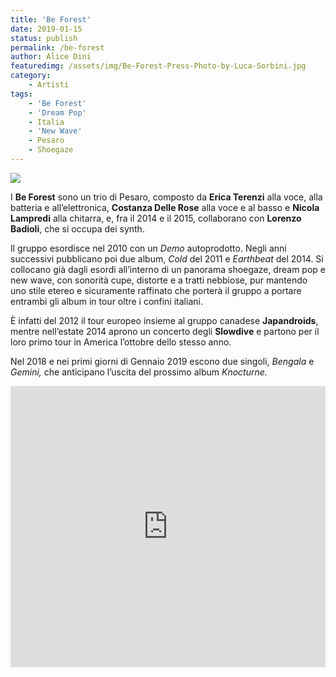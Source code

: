 ```yaml
---
title: 'Be Forest'
date: 2019-01-15
status: publish
permalink: /be-forest
author: Alice Dini
featuredimg: /assets/img/Be-Forest-Press-Photo-by-Luca-Sorbini.jpg
category:
    - Artisti
tags:
    - 'Be Forest'
    - 'Dream Pop'
    - Italia
    - 'New Wave'
    - Pesaro
    - Shoegaze
---
```

![](/assets/img/Be-Forest-Press-Photo-by-Luca-Sorbini.jpg)

I **Be Forest** sono un trio di Pesaro, composto da **Erica Terenzi** alla voce, alla batteria e all’elettronica, **Costanza Delle Rose** alla voce e al basso e **Nicola Lampredi** alla chitarra, e, fra il 2014 e il 2015, collaborano con **Lorenzo Badioli**, che si occupa dei synth.

Il gruppo esordisce nel 2010 con un *Demo* autoprodotto. Negli anni successivi pubblicano poi due album, *Cold* del 2011 e *Earthbeat* del 2014. Si collocano già dagli esordi all’interno di un panorama shoegaze, dream pop e new wave, con sonorità cupe, distorte e a tratti nebbiose, pur mantendo uno stile etereo e sicuramente raffinato che porterà il gruppo a portare entrambi gli album in tour oltre i confini italiani.

È infatti del 2012 il tour europeo insieme al gruppo canadese **Japandroids**, mentre nell’estate 2014 aprono un concerto degli **Slowdive** e partono per il loro primo tour in America l’ottobre dello stesso anno.

Nel 2018 e nei primi giorni di Gennaio 2019 escono due singoli, *Bengala* e *Gemini,* che anticipano l’uscita del prossimo album *Knocturne.*

<iframe frameborder="no" height="450" scrolling="no" src="http://w.soundcloud.com/player/?url=http%3A//api.soundcloud.com/playlists/686555277&color=%23000000&auto_play=false&hide_related=false&show_comments=true&show_user=true&show_reposts=false&show_teaser=true&visual=true" width="100%"></iframe>
